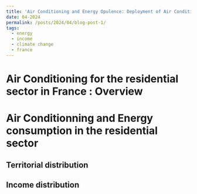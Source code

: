 ```yaml
---
title: 'Air Conditioning and Energy Opulence: Deployment of Air Conditioning in High-Temperature and High-Income Redidential Territories'
date: 04-2024
permalink: /posts/2024/04/blog-post-1/
tags:
  - energy
  - income
  - climate change
  - france
---
```



Air Conditioning for the residential sector in France : Overview 
======

Air Conditionning and Energy consumption in the residential sector
======

Territorial distribution
------

Income distribution
------

